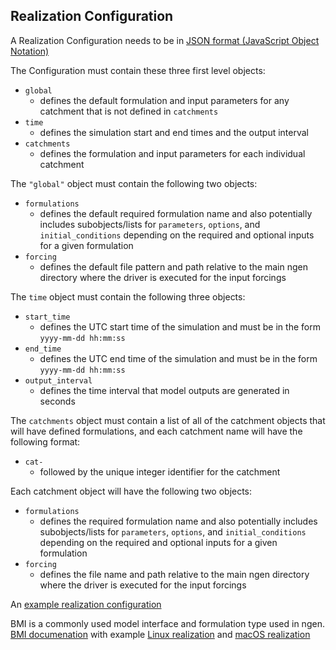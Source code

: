 ## Realization Configuration

A Realization Configuration needs to be in [JSON format (JavaScript Object Notation)](https://www.json.org/json-en.html)

The Configuration must contain these three first level objects:
* `global` 
  * defines the default formulation and input parameters for any catchment that is not defined in `catchments`
* `time`
  * defines the simulation start and end times and the output interval
* `catchments` 
  * defines the formulation and input parameters for each individual catchment

The `"global"` object must contain the following two objects:
* `formulations` 
  * defines the default required formulation name and also potentially includes subobjects/lists for `parameters`, `options`, and `initial_conditions` depending on the required and optional inputs for a given formulation
* `forcing`
  * defines the default file pattern and path relative to the main ngen directory where the driver is executed for the input forcings 

The `time` object must contain the following three objects:
* `start_time`
  * defines the UTC start time of the simulation and must be in the form `yyyy-mm-dd hh:mm:ss`
* `end_time`
  * defines the UTC end time of the simulation and must be in the form `yyyy-mm-dd hh:mm:ss`
* `output_interval`
  * defines the time interval that model outputs are generated in seconds

The `catchments` object must contain a list of all of the catchment objects that will have defined formulations, and each catchment name will have the following format:
* `cat-` 
  * followed by the unique integer identifier for the catchment

Each catchment object will have the following two objects:
* `formulations`
  * defines the required formulation name and also potentially includes subobjects/lists for `parameters`, `options`, and `initial_conditions` depending on the required and optional inputs for a given formulation     
* `forcing`
  * defines the file name and path relative to the main ngen directory where the driver is executed for the input forcings 

An [example realization configuration](https://github.com/NOAA-OWP/ngen/blob/master/data/example_realization_config.json)

BMI is a commonly used model interface and formulation type used in ngen. [BMI documenation](https://github.com/NOAA-OWP/ngen/blob/master/doc/BMI_MODELS.md) with example [Linux realization](https://github.com/NOAA-OWP/ngen/blob/master/data/example_realization_config_w_bmi_c__linux.json) and [macOS realization](https://github.com/NOAA-OWP/ngen/blob/master/data/example_realization_config_w_bmi_c__macos.json)

